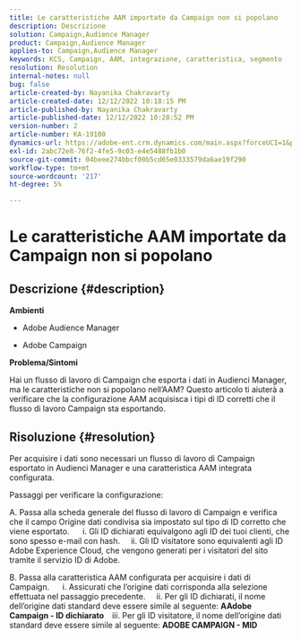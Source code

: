 ```yaml
---
title: Le caratteristiche AAM importate da Campaign non si popolano
description: Descrizione
solution: Campaign,Audience Manager
product: Campaign,Audience Manager
applies-to: Campaign,Audience Manager
keywords: KCS, Campaign, AAM, integrazione, caratteristica, segmento
resolution: Resolution
internal-notes: null
bug: false
article-created-by: Nayanika Chakravarty
article-created-date: 12/12/2022 10:18:15 PM
article-published-by: Nayanika Chakravarty
article-published-date: 12/12/2022 10:28:52 PM
version-number: 2
article-number: KA-19100
dynamics-url: https://adobe-ent.crm.dynamics.com/main.aspx?forceUCI=1&pagetype=entityrecord&etn=knowledgearticle&id=c873c2d9-6a7a-ed11-81ac-6045bd006b25
exl-id: 2abc72e8-76f2-4fe5-9c03-e4e5488fb1b0
source-git-commit: 04beee274bbcf00b5cd65e0333579da6ae19f290
workflow-type: tm+mt
source-wordcount: '217'
ht-degree: 5%

---
```


# Le caratteristiche AAM importate da Campaign non si popolano

## Descrizione {#description}


<b>Ambienti</b>

- Adobe Audience Manager

- Adobe Campaign

<b>Problema/Sintomi</b>

Hai un flusso di lavoro di Campaign che esporta i dati in Audienci Manager, ma le caratteristiche non si popolano nell’AAM? Questo articolo ti aiuterà a verificare che la configurazione AAM acquisisca i tipi di ID corretti che il flusso di lavoro Campaign sta esportando.


## Risoluzione {#resolution}


Per acquisire i dati sono necessari un flusso di lavoro di Campaign esportato in Audienci Manager e una caratteristica AAM integrata configurata. 

Passaggi per verificare la configurazione:

A. Passa alla scheda generale del flusso di lavoro di Campaign e verifica che il campo Origine dati condivisa sia impostato sul tipo di ID corretto che viene esportato.
     i. Gli ID dichiarati equivalgono agli ID dei tuoi clienti, che sono spesso e-mail con hash.
    ii. Gli ID visitatore sono equivalenti agli ID Adobe Experience Cloud, che vengono generati per i visitatori del sito tramite il servizio ID di Adobe.

B. Passa alla caratteristica AAM configurata per acquisire i dati di Campaign.
     i. Assicurati che l’origine dati corrisponda alla selezione effettuata nel passaggio precedente.
    ii. Per gli ID dichiarati, il nome dell’origine dati standard deve essere simile al seguente: <b>A</b><b>Adobe Campaign - ID dichiarato
 </b>  iii. Per gli ID visitatore, il nome dell’origine dati standard deve essere simile al seguente: <b>ADOBE CAMPAIGN - MID</b>
